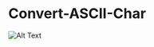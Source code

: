# Convert-ASCII-Char
![Alt Text](https://cdn.discordapp.com/attachments/1169919971275571310/1172296279280336997/image.png?ex=655fccfd&is=654d57fd&hm=14eab3a22b28ba9ef4d6029e0a0b1d4193718c0612a2512762b5f374152e0137&)
